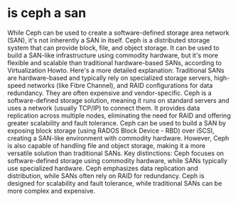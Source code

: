# is ceph a san

While Ceph can be used to create a software-defined storage area network (SAN), it's not inherently a SAN in itself. Ceph is a distributed storage system that can provide block, file, and object storage. It can be used to build a SAN-like infrastructure using commodity hardware, but it's more flexible and scalable than traditional hardware-based SANs, according to Virtualization Howto.
Here's a more detailed explanation:
Traditional SANs
are hardware-based and typically rely on specialized storage servers, high-speed networks (like Fibre Channel), and RAID configurations for data redundancy. They are often expensive and vendor-specific.
Ceph
is a software-defined storage solution, meaning it runs on standard servers and uses a network (usually TCP/IP) to connect them. It provides data replication across multiple nodes, eliminating the need for RAID and offering greater scalability and fault tolerance.
Ceph can be used to build a SAN
by exposing block storage (using RADOS Block Device - RBD) over iSCSI, creating a SAN-like environment with commodity hardware. However, Ceph is also capable of handling file and object storage, making it a more versatile solution than traditional SANs.
Key distinctions:
Ceph focuses on software-defined storage using commodity hardware, while SANs typically use specialized hardware. Ceph emphasizes data replication and distribution, while SANs often rely on RAID for redundancy. Ceph is designed for scalability and fault tolerance, while traditional SANs can be more complex and expensive.
